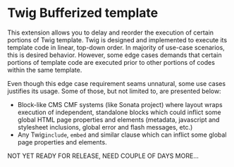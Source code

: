 # Twig Bufferized template

This extension allows you to delay and reorder the execution of certain portions of Twig template. Twig is designed and 
implemented to execute its template code in linear, top-down order. In majority of use-case scenarios, this is desired
behavior. However, some edge cases demands that certain portions of template code are executed prior to other portions
of codes within the same template.
  
Even though this edge case requirement seams unnatural, some use cases justifies its usage. Some of those, but not limited
to, are presented below:

- Block-like CMS CMF systems (like Sonata project) where layout wraps execution of independent, standalone blocks which
could inflict some global HTML page properties and elements (metadata, javascript and stylesheet inclusions, global error 
and flash messages, etc.)
- Any Twig`include`, `embed` and similar clause which can inflict some global page properties and elements.

NOT YET READY FOR RELEASE, NEED COUPLE OF DAYS MORE...